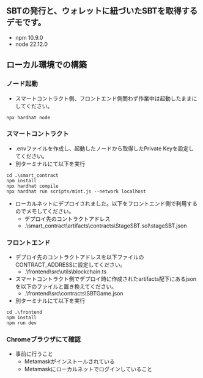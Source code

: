 ## SBTの発行と、ウォレットに紐づいたSBTを取得するデモです。
- npm 10.9.0
- node 22.12.0

## ローカル環境での構築

### ノード起動

- スマートコントラクト側、フロントエンド側問わず作業中は起動したままにしてください。

```
npx hardhat node
```

### スマートコントラクト

- .envファイルを作成し、起動したノードから取得したPrivate Keyを設定してください。
- 別ターミナルにて以下を実行

```
cd .\smart_contract
npm install
npx hardhat compile
npx hardhat run scripts/mint.js --network localhost
```

- ローカルネットにデプロイされました。以下をフロントエンド側で利用するのでメモしてください。
    - デプロイ先のコントラクトアドレス
    - .\smart_contract\artifacts\contracts\StageSBT.sol\stageSBT.json

### フロントエンド

- デプロイ先のコントラクトアドレスを以下ファイルのCONTRACT_ADDRESSに設定してください。
    - .\frontend\src\utils\blockchain.ts    
- スマートコントラクト側でデプロイ時に作成されたartifacts配下にあるjsonを以下のファイルと置き換えてください。
    - .\frontend\src\contracts\SBTGame.json
- 別ターミナルにて以下を実行

```
cd .\frontend
npm install
npm run dev
```


### Chromeブラウザにて確認
- 事前に行うこと
    - Metamaskがインストールされている
    - Metamaskにローカルネットでログインしていること


